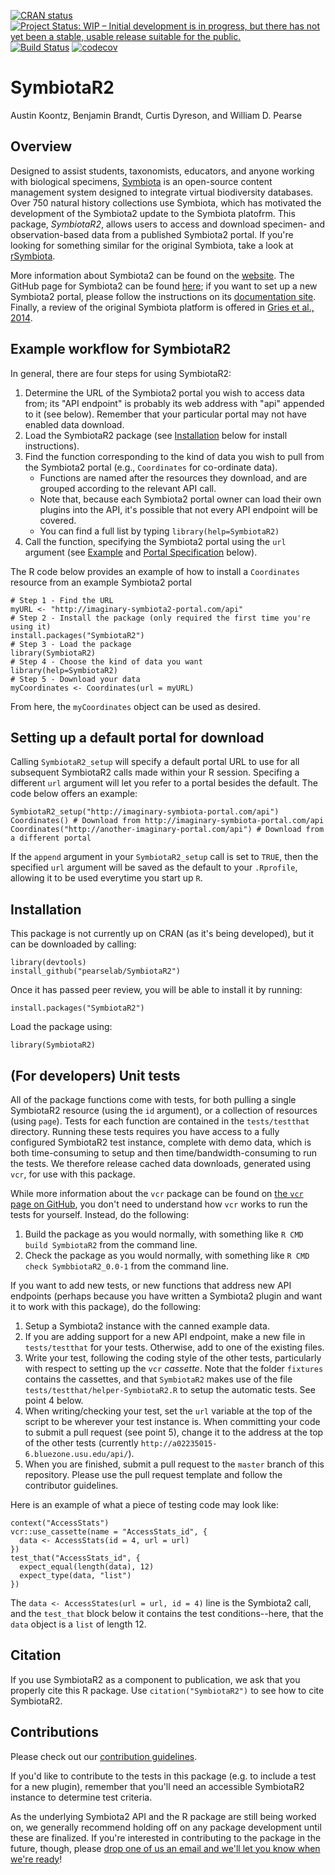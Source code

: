 <!-- badges: start -->
[![CRAN status](https://www.r-pkg.org/badges/version/SymbiotaR2)](https://cran.r-project.org/package=SymbiotaR2)
[![Project Status: WIP – Initial development is in progress, but there has not yet been a stable, usable release suitable for the public.](https://www.repostatus.org/badges/latest/wip.svg)](https://www.repostatus.org/#wip)
[![Build Status](https://api.travis-ci.org/pearselab/Symbiota2.svg)](https://travis-ci.org/pearselab/SymbiotaR2)
[![codecov](https://codecov.io/gh/pearselab/SymbiotaR2/branch/master/graph/badge.svg)](https://codecov.io/gh/pearselab/SymbiotaR2)
<!-- badges: end -->

# SymbiotaR2

Austin Koontz, Benjamin Brandt, Curtis Dyreson, and William D. Pearse

## Overview

Designed to assist students, taxonomists, educators, and anyone
working with biological specimens,
[Symbiota](https://symbiota.org/docs/) is an open-source content
management system designed to integrate virtual biodiversity
databases. Over 750 natural history collections use Symbiota, which
has motivated the development of the Symbiota2 update to the Symbiota
platofrm. This package, _SymbiotaR2_, allows users to access and
download specimen- and observation-based data from a published
Symbiota2 portal. If you're looking for something similar for the
original Symbiota, take a look at
[rSymbiota](https://github.com/FranzKrah/rSymbiota).

More information about Symbiota2 can be found on the
[website](https://symbiota.org/docs/symbiota2-project/). The GitHub
page for Symbiota2 can be found
[here](https://github.com/Symbiota2/Symbiota2); if you want to set up
a new Symbiota2 portal, please follow the instructions on its
[documentation
site](https://symbiota2.github.io/Symbiota2/setup/installation.html).
Finally, a review of the original Symbiota platform is offered in
[Gries et al., 2014](https://bdj.pensoft.net/articles.php?id=1114).

## Example workflow for SymbiotaR2

In general, there are four steps for using SymbiotaR2:

1. Determine the URL of the Symbiota2 portal you wish to access data
   from; its "API endpoint" is probably its web address with "api"
   appended to it (see below). Remember that your particular portal
   may not have enabled data download.
2. Load the SymbiotaR2 package (see [Installation](#inst) below for
   install instructions).
3. Find the function corresponding to the kind of data you wish to
pull from the Symbiota2 portal (e.g., `Coordinates` for co-ordinate
data).
    - Functions are named after the resources they download, and are
  grouped according to the relevant API call.
    - Note that, because each Symbiota2 portal owner can load their
  own plugins into the API, it's possible that not every API endpoint
  will be covered.
    - You can find a full list by typing `library(help=SymbiotaR2)`
4. Call the function, specifying the Symbiota2 portal using the `url`
argument (see [Example](#ex) and [Portal Specification](#portspec)
below).

The R code below provides an example of how to install a `Coordinates` 
resource from an example Symbiota2 portal

```{R}
# Step 1 - Find the URL
myURL <- "http://imaginary-symbiota2-portal.com/api"
# Step 2 - Install the package (only required the first time you're using it)
install.packages("SymbiotaR2") 
# Step 3 - Load the package
library(SymbiotaR2)
# Step 4 - Choose the kind of data you want
library(help=SymbiotaR2)
# Step 5 - Download your data
myCoordinates <- Coordinates(url = myURL)
```

From here, the `myCoordinates` object can be used as desired.

## <a name="portspec"></a>Setting up a default portal for download

Calling `SymbiotaR2_setup` will specify a default portal URL to use for 
all subsequent SymbiotaR2 calls made within your R session.
Specifing a different `url` argument will let you refer to
a portal besides the default. The code below offers an example:

```{R}
SymbiotaR2_setup("http://imaginary-symbiota-portal.com/api")
Coordinates() # Download from http://imaginary-symbiota-portal.com/api
Coordinates("http://another-imaginary-portal.com/api") # Download from a different portal
```

If the `append` argument in your `SymbiotaR2_setup` call is set to 
`TRUE`, then the specified `url` argument will be saved as the default
to your `.Rprofile`, allowing it to be used everytime you start up `R`.

## <a name="inst"></a>Installation

This package is not currently up on CRAN (as it's being developed), 
but it can be downloaded by calling:

```{R}
library(devtools)
install_github("pearselab/SymbiotaR2")
```

Once it has passed peer review, you will be able to install it by
running:

```{R}
install.packages("SymbiotaR2")
```

Load the package using:

```{R}
library(SymbiotaR2)
```

## (For developers) Unit tests

All of the package functions come with tests, for both pulling a
single SymbiotaR2 resource (using the `id` argument), or a collection
of resources (using `page`). Tests for each function are contained in
the `tests/testthat` directory. Running these tests requires you have
access to a fully configured SymbiotaR2 test instance, complete with
demo data, which is both time-consuming to setup and then
time/bandwidth-consuming to run the tests. We therefore release cached
data downloads, generated using `vcr`, for use with this package.

While more information about the `vcr` package can be found on [the
`vcr` page on GitHub](https://github.com/ropensci/vcr), you don't need
to understand how `vcr` works to run the tests for yourself. Instead,
do the following:

1. Build the package as you would normally, with something like `R CMD
   build SymbiotaR2` from the command line.
2. Check the package as you would normally, with something like `R CMD
   check SymbbiotaR2_0.0-1` from the command line.

If you want to add new tests, or new functions that address new API
endpoints (perhaps because you have written a Symbiota2 plugin and
want it to work with this package), do the following:

1. Setup a Symbiota2 instance with the canned example data.
2. If you are adding support for a new API endpoint, make a new file
   in `tests/testthat` for your tests. Otherwise, add to one of the
   existing files.
3. Write your test, following the coding style of the other tests,
   particularly with respect to setting up the `vcr` _cassette_. Note
   that the folder `fixtures` contains the cassettes, and that
   `SymbiotaR2` makes use of the file
   `tests/testthat/helper-SymbiotaR2.R` to setup the automatic
   tests. See point 4 below.
4. When writing/checking your test, set the `url` variable at the top
   of the script to be wherever your test instance is. When committing
   your code to submit a pull request (see point 5), change it to the
   address at the top of the other tests (currently
   `http://a02235015-6.bluezone.usu.edu/api/`).
5. When you are finished, submit a pull request to the `master` branch
   of this repository. Please use the pull request template and follow
   the contributor guidelines.

Here is an example of what a piece of testing code may look like:

```{R}
context("AccessStats")
vcr::use_cassette(name = "AccessStats_id", {
  data <- AccessStats(id = 4, url = url)
})
test_that("AccessStats_id", {
  expect_equal(length(data), 12)
  expect_type(data, "list")
})
```

The `data <- AccessStates(url = url, id = 4)` line is the Symbiota2
call, and the `test_that` block below it contains the test
conditions--here, that the `data` object is a `list` of
length 12. 

## Citation

If you use SymbiotaR2 as a component to publication, we ask that you 
properly cite this R package. Use `citation("SymbiotaR2")` to see how to 
cite SymbiotaR2.

## Contributions

Please check out our [contribution guidelines](https://github.com/pearselab/SymbiotaR2/blob/master/.github/CONTRIBUTING.md).

If you'd like to contribute to the tests in this package (e.g.
to include a test for a new plugin), remember that you'll need an
accessible SymbiotaR2 instance to determine test criteria.

As the underlying Symbiota2 API and the R package are still 
being worked on, we generally recommend holding off
on any package development until these are finalized.
If you're interested in contributing to the
package in the future, though, please [drop one of us an email and
we'll let you know when we're ready](http://pearselab.com/team.html)!
